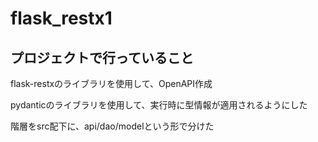 # flask_restx1

## プロジェクトで行っていること
flask-restxのライブラリを使用して、OpenAPI作成

pydanticのライブラリを使用して、実行時に型情報が適用されるようにした

階層をsrc配下に、api/dao/modelという形で分けた